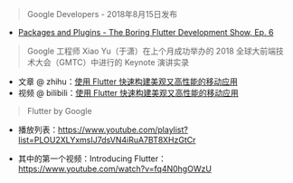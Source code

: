 > Google Developers - 2018年8月15日发布

* [Packages and Plugins - The Boring Flutter Development Show, Ep. 6](https://www.youtube.com/watch?v=ht2bDlJd2c4&feature=push-u&attr_tag=AO1qpwks4nTaqct6%3A6)

> Google 工程师 Xiao Yu（于潇）在上个月成功举办的 2018 全球大前端技术大会（GMTC）中进行的 Keynote 演讲实录

* 文章 @ zhihu：[使用 Flutter 快速构建美观又高性能的移动应用](https://zhuanlan.zhihu.com/p/39737086)
* 视频 @ bilibili：[使用 Flutter 快速构建美观又高性能的移动应用](https://www.bilibili.com/video/av27857568/)

> Flutter by Google

* 播放列表：https://www.youtube.com/playlist?list=PLOU2XLYxmsIJ7dsVN4iRuA7BT8XHzGtCr

* 其中的第一个视频：Introducing Flutter：https://www.youtube.com/watch?v=fq4N0hgOWzU
